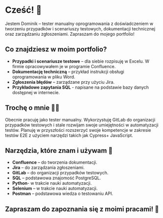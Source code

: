 # Cześć! 👋

Jestem Dominik – tester manualny oprogramowania z doświadczeniem w tworzeniu przypadków i scenariuszy testowych, dokumentacji technicznej oraz zarządzaniu zgłoszeniami. Zapraszam do mojego portfolio!

## Co znajdziesz w moim portfolio?

- **Przypadki i scenariusze testowe** – dla siebie rozpisuję w Excelu. W firmie opracowywałem je w programie Confluence.
- **Dokumentację techniczną** – przykład instrukcji obsługi oprogramowania w pliku Word.
- **Zgłoszenia błędów** – zarządzane przy użyciu Jira.
- **Przykładowe zapytania SQL** - napisane na podstawie bazy danych dostępnej w internecie.

## Trochę o mnie 🧑‍💻

Obecnie pracuję jako tester manualny. Wykorzystuję GitLab do organizacji przypadków testowych i stale rozwijam swoje umiejętności w automatyzacji testów. Planuję w przyszłości rozszerzyć swoje kompetencje w zakresie testów E2E z użyciem narzędzi takich jak Cypress+ JavaScript.

## Narzędzia, które znam i używam 🔧

- **Confluence** – do tworzenia dokumentacji.
- **Jira** – do zarządzania zgłoszeniami.
- **GitLab** – do organizacji przypadków testowych.
- **SQL** – podstawowa znajomość PostgreSQL.
- **Python**- w trakcie nauki automatyzacji.
- **Selenium** – w trakcie nauki automatyzacji.
- **Postman** – podstawowa wiedza o testowaniu API.

## Zapraszam do zapoznania się z moimi pracami! 🚀
